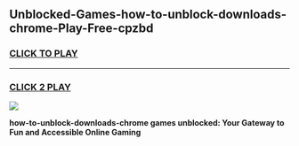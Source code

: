 
## Unblocked-Games-how-to-unblock-downloads-chrome-Play-Free-cpzbd
<h3>
<a href="https://premium76.site?title=how-to-unblock-downloads-chrome&ref=10A">CLICK TO PLAY</a></h3>
<hr>

<h3>
<a href="https://premium76.site?title=how-to-unblock-downloads-chrome&ref=10A">CLICK 2 PLAY</a>
  
</h3>

<a href="https://premium76.site?title=how-to-unblock-downloads-chrome&ref=10A"><img src="https://clearcache.store/games.png"></a>


**how-to-unblock-downloads-chrome games unblocked: Your Gateway to Fun and Accessible Online Gaming**
